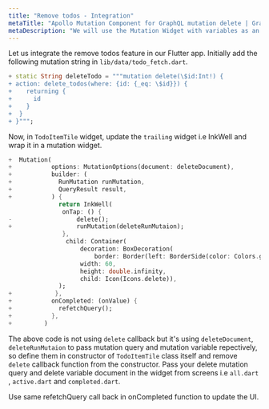 ```yaml
---
title: "Remove todos - Integration"
metaTitle: "Apollo Mutation Component for GraphQL mutation delete | GraphQL Flutter Tutorial"
metaDescription: "We will use the Mutation Widget with variables as an example to delete existing data"
---
```


Let us integrate the remove todos feature in our Flutter app. Initially add the following mutation string in `lib/data/todo_fetch.dart`.


<!-- TODO - Add git link -->

```dart
+ static String deleteTodo = """mutation delete(\$id:Int!) {
+ action: delete_todos(where: {id: {_eq: \$id}}) {
+    returning {
+      id
+    }
+  }
+ }""";
```

Now, in `TodoItemTile` widget, update the `trailing` widget i.e InkWell and wrap it in a mutation widget.

```dart
+  Mutation(
+           options: MutationOptions(document: deleteDocument),
+           builder: (
+             RunMutation runMutation,
+             QueryResult result,
+           ) {
              return InkWell(
               onTap: () {
-                  delete();
+                  runMutation(deleteRunMutaion);
               },
                child: Container(
                    decoration: BoxDecoration(
                        border: Border(left: BorderSide(color: Colors.grey))),
                    width: 60,
                    height: double.infinity,
                    child: Icon(Icons.delete)),
              );
+            },
+           onCompleted: (onValue) {
+             refetchQuery();
+           },
+         )
```
The above code is not using `delete` callback but it's using `deleteDocument`, `deleteRunMutaion` to pass mutation query and mutation variable repectively, so define them in constructor of `TodoItemTile` class itself and remove `delete` callback function from the constructor. Pass your delete mutation query and delete variable document in the widget from screens i.e `all.dart` , `active.dart` and `completed.dart`.

Use same refetchQuery call back in onCompleted function to update the UI.

